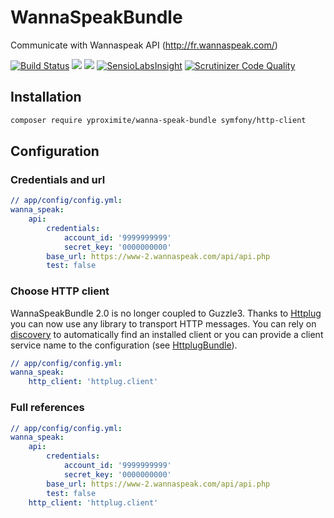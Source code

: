 # WannaSpeakBundle
Communicate with Wannaspeak API (http://fr.wannaspeak.com/)

[![Build Status](https://travis-ci.com/Yproximite/YproxMessagesBundle.svg?token=pNBs2oaRpfxdyhqWf28h&branch=master)](https://travis-ci.com/Yproximite/YproxMessagesBundle)
![](https://img.shields.io/badge/php->%207.3-blue)
![](https://img.shields.io/badge/Symfony-%5E4.3-blue)
[![SensioLabsInsight](https://insight.sensiolabs.com/projects/bfac8ac4-0f50-408d-8652-4b36738f94ee/small.png)](https://insight.sensiolabs.com/projects/bfac8ac4-0f50-408d-8652-4b36738f94ee) [![Scrutinizer Code Quality](https://scrutinizer-ci.com/g/Yproximite/WannaSpeakBundle/badges/quality-score.png?b=master)](https://scrutinizer-ci.com/g/Yproximite/WannaSpeakBundle/?branch=master)

## Installation

```bash
composer require yproximite/wanna-speak-bundle symfony/http-client
```

## Configuration

### Credentials and url

``` yaml
// app/config/config.yml:
wanna_speak:
    api:
        credentials:
            account_id: '9999999999'
            secret_key: '0000000000'
        base_url: https://www-2.wannaspeak.com/api/api.php
        test: false

```


### Choose HTTP client

WannaSpeakBundle 2.0 is no longer coupled to Guzzle3. Thanks to [Httplug](http://docs.php-http.org/en/latest/index.html) you can now use any
library to transport HTTP messages. You can rely on [discovery](http://docs.php-http.org/en/latest/discovery.html) to automatically
find an installed client or you can provide a client service name to the configuration (see [HttplugBundle](https://github.com/php-http/HttplugBundle)). 

``` yaml
// app/config/config.yml:
wanna_speak:
    http_client: 'httplug.client'

```

### Full references

``` yaml
// app/config/config.yml:
wanna_speak:
    api:
        credentials:
            account_id: '9999999999'
            secret_key: '0000000000'
        base_url: https://www-2.wannaspeak.com/api/api.php
        test: false
    http_client: 'httplug.client'
```
